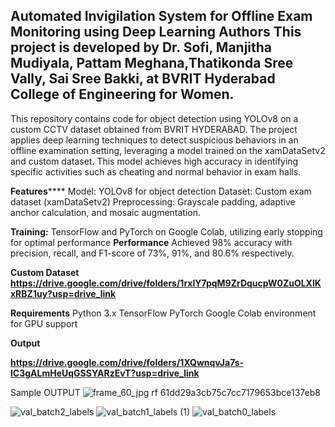 
**Automated Invigilation System for Offline Exam  Monitoring using Deep Learning**
**Authors**
This project is developed by Dr. Sofi, Manjitha Mudiyala, Pattam Meghana,Thatikonda Sree Vally, Sai Sree Bakki,  at BVRIT Hyderabad College of Engineering for Women.
---------------------------------------------------------------------------------------------------------------------------------
This repository contains code for object detection using YOLOv8 on a custom CCTV dataset obtained from BVRIT HYDERABAD. 
The project applies deep learning techniques to detect suspicious behaviors in an offline examination setting, leveraging a model trained on the xamDataSetv2 and custom dataset. 
This model achieves high accuracy in identifying specific activities such as cheating and normal behavior in exam halls.

**Features******
Model: YOLOv8 for object detection
Dataset: Custom exam dataset (xamDataSetv2)
Preprocessing: Grayscale padding, adaptive anchor calculation, and mosaic augmentation.

**Training:** 
TensorFlow and PyTorch on Google Colab, utilizing early stopping for optimal performance
**Performance**
Achieved 98% accuracy with precision, recall, and F1-score of 73%, 91%, and 80.6% respectively.

**Custom Dataset**
**https://drive.google.com/drive/folders/1rxlY7pqM9ZrDqucpW0ZuOLXIKxRBZ1uy?usp=drive_link**

**Requirements**
Python 3.x
TensorFlow
PyTorch
Google Colab environment for GPU support



****Output****

**https://drive.google.com/drive/folders/1XQwnqvJa7s-lC3gALmHeUqGSSYARzEvT?usp=drive_link**

Sample OUTPUT
![frame_60_jpg rf 61dd29a3cb75c7cc7179653bce137eb8](https://github.com/user-attachments/assets/52422958-c769-4b8c-8dbc-047bb9a98b1c)

![val_batch2_labels](https://github.com/user-attachments/assets/7deace98-6eef-4a61-a8dc-a9e07b858848)
![val_batch1_labels (1)](https://github.com/user-attachments/assets/90191428-19f3-43a4-9ca6-e554e0666cf0)
![val_batch0_labels](https://github.com/user-attachments/assets/24d59ca0-259d-4c40-b665-67facefe4a42)

